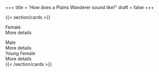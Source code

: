 +++
title = 'How does a Plains Wanderer sound like?'
draft = false
+++

{{< section/cards >}}
<sl-card class="card-header">
    <div slot="header">
    Female
    </div>
    <div class="oe-spectrogram">
        <oe-axes x-title="Time (Seconds)" y-title="Frequency (KHz)">
            <oe-indicator>
                <oe-spectrogram
                id="spectrogram-1"
                src="/example.flac">
                </oe-spectrogram>
            </oe-indicator>
        </oe-axes>
        <oe-media-controls for="spectrogram-1"></oe-media-controls>
    </div>
    <div class="oe-spectrogram-card-text">
        More details
    </div>
</sl-card>

<sl-card class="card-header">
    <div slot="header">
    Male
    </div>
    <div class="oe-spectrogram">
        <oe-axes x-title="Time (Seconds)" y-title="Frequency (KHz)">
            <oe-indicator>
                <oe-spectrogram
                id="spectrogram-2"
                src="/example.flac">
                </oe-spectrogram>
            </oe-indicator>
        </oe-axes>
        <oe-media-controls for="spectrogram-2"></oe-media-controls>
    </div>
    <div class="oe-spectrogram-card-text">
         More details
    </div>
</sl-card>

<sl-card class="card-header">
    <div slot="header">
    Young Female
    </div>
    <div class="oe-spectrogram">
        <oe-axes x-title="Time (Seconds)" y-title="Frequency (KHz)">
            <oe-indicator>
                <oe-spectrogram
                id="spectrogram-3"
                src="/example.flac">
                </oe-spectrogram>
            </oe-indicator>
        </oe-axes>
        <oe-media-controls for="spectrogram-3"></oe-media-controls>
    </div>
    <div class="oe-spectrogram-card-text">
         More details
    </div>
</sl-card>
{{< /section/cards >}}